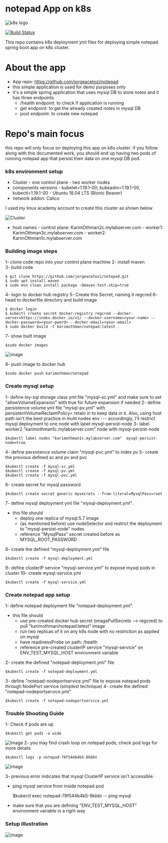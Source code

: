 # notepad App on k8s

![k8s logo](https://cncf-branding.netlify.app/img/projects/kubernetes/horizontal/color/kubernetes-horizontal-color.png)

[![Build Status](https://travis-ci.org/joemccann/dillinger.svg?branch=master)](https://travis-ci.org/joemccann/dillinger)

This repo contains k8s deployment yml files for deploying simple notepad spring boot app on k8s cluster.

# About the app
  - App repo: https://github.com/jorgeacetozi/notepad
  - this simple application is used for demo purposes only
  - it's a simple spring application that uses mysql DB to store notes and it has three endpoints
    - /health endpoint: to check if application is running 
    - get endpoint: to get the already created notes in mysql DB
    - post endpoint: to create new notepad

# Repo's main focus
this repo will only focus on deploying this app on k8s cluster. if you follow along with this documented work, you should end up having two pods of running notepad app that persist their data on one mysql DB pod.

### k8s environment setup
  - Cluster
        - one control plane
        - two worker nodes
  - components versions
        - kubelet=1.19.1-00, kubeadm=1.19.1-00, kubectl=1.19.1-00
        - Ubuntu 18.04 LTS (Bionic Beaver)
  - network addon: Calico

I used my linux academy account to create this cluster as shown below

![Cluster](https://user-images.githubusercontent.com/17851915/104832522-4aea2980-589a-11eb-8d00-32d259ea5f60.png)
- host names
        - control plane:  KarimOthman2c.mylabserver.com 
        - worker1:  KarimOthman3c.mylabserver.com 
        - worker2:  KarimOthman1c.mylabserver.com 

### Building image steps
1- clone code repo into your control plane machine
2- install maven  
3- build code

    $ git clone https://github.com/jorgeacetozi/notepad.git
    $ sudo apt install maven
    $ sudo mvn clean install package -Dmaven.test.skip=true
4- login to docker hub registry
5- Create this Secret, naming it regcred
6- head to dockerfile directory and build image

    $ docker login
    $ kubectl create secret docker-registry regcred --docker-server=https://index.docker.io/v1/ --docker-username=<your-name> --docker-password=<your-pword> --docker-email=<your-email>
    $ sudo docker build -t karimothman/notepad:latest .

7- show built image

    $sudo docker images
![image](https://user-images.githubusercontent.com/17851915/104832962-15dfd600-589e-11eb-8fe1-14917d767c33.png)

8- push image to docker hub
    
    $sudo docker push karimothman/notepad
    
### Create mysql setup
1- define my-sql storage class yml file "mysql-sc.yml" and make sure to set "allowVolumeExpansion" with true for future expansion if needed
2- define persistence volume yml file "mysql-pv.yml" with persistentVolumeReclaimPolicy= retain in to keep data in it. Also, using host path isn't the best practice in multi nodes env --- accordingly, I'll restrict mysql deployment to one node with label mysql-persist-node
3- label worker2 "karimothman1c.mylabserver.com" node with mysql-persist-node

    $kubectl label nodes "karimothman1c.mylabserver.com"  mysql-persist-node=true
4- define persistence volume claim "mysql-pvc.yml" to index pv
5- create the previous defined sc and pv and pvc
    
    $kubectl create -f mysql-sc.yml
    $kubectl create -f mysql-pv.yml
    $kubectl create -f mysql-pvc.yml
6- create secret for mysql password

    $kubectl create secret generic mysecrets --from-literal=MysqlPass=root
7- define mysql deployment yml file "mysql-deployment.yml".
- this file should
    - deploy one replica of mysql:5.7 image
    - (as mentioned before) use nodeSelector and restrict the deployment to "mysql-persist-node" nodes
    - reference "MysqlPass" secret created before as MYSQL_ROOT_PASSWORD

8- create the defined “mysql-deployment.yml” file

    $kubectl create -f mysql-deployment.yml 
9- define clusterIP service "mysql-service.yml" to expose mysql pods in cluster
10- create mysql-service.yml

    $kubectl create -f mysql-service.yml

### Create notepad app setup
1- define notepad deployment file "notepad-deployment.yml".
- this file should 
    - use pre-created docker hub secret (imagePullSecrets --> regcred) to pull "karimothman/notepad:latest" image
    - run two replicas of it on any k8s node with no restriction as applied on mysql
    - have readinessProbe on path: /health
    - reference pre-created clusterIP service "mysql-service" on ENV_TEST_MYSQL_HOST environment variable
    
2- create the defined "notepad-deployment.yml" file

    $kubectl create -f notepad-deployment.yml
3- define "notepad-nodeportservice.yml" file to expose notepad pods through NodePort service (simplest technique)
4- create the defined "notepad-nodeportservice.yml"

    $kubectl create -f notepad-nodeportservice.yml
### Trouble Shooting Guide
1- Check if pods are up

    $kubectl get pods -o wide
![image](https://user-images.githubusercontent.com/17851915/104834136-33b13900-58a6-11eb-9d70-5576ad09e6e8.png)
2- you may find crash loop on notepad pods; check pod logs for more details

    $kubectl logs -p notepad-78f544b4b5-8kbbt
![image](https://user-images.githubusercontent.com/17851915/104834217-af12ea80-58a6-11eb-8b56-70dc3d940933.png)

3- previous error indicates that mysql ClusterIP service isn't accessible.

- ping mysql service from inside notepad pod

    
    $kubectl exec notepad-78f544b4b5-8kbbt  -- ping mysql

- make sure that you are defining "ENV_TEST_MYSQL_HOST" environment variable in a right way

### Setup illustration
![image](https://user-images.githubusercontent.com/17851915/104834630-66106580-58a9-11eb-8591-0c513cde3847.png)
